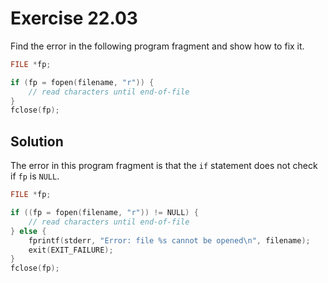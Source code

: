 # Exercise 22.03

Find the error in the following program fragment and show how to fix it.

```c
FILE *fp;

if (fp = fopen(filename, "r")) {
    // read characters until end-of-file
}
fclose(fp);
```

## Solution

The error in this program fragment is that the `if` statement does not check if
`fp` is `NULL`.

```c
FILE *fp;

if ((fp = fopen(filename, "r")) != NULL) {
    // read characters until end-of-file
} else {
    fprintf(stderr, "Error: file %s cannot be opened\n", filename);
    exit(EXIT_FAILURE);
}
fclose(fp);
```

